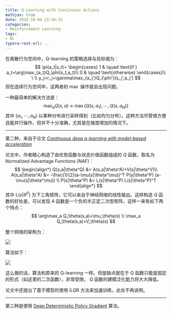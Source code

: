 ```yaml
---
title: Q-Learning with Continuous Actions
mathjax: true
date: 2018-10-04 22:34:23
categories:
- Reinforcement Learning
tags:
- RL
typora-root-url: ..
---
```


在离散行为空间中，Q-learning 的策略选择与目标值为：
$$
\pi(a_t|s_t)=
\begin{cases}
1	& \quad \text{if } a_t=\arg\max_{a_t}Q_\phi(s_t,a_t)\\
0	& \quad \text{otherwise}
\end{cases}\\ \ \\
y_j=r_j+\gamma\max_{a_j'}Q_{\phi'}(s_j',a_j')
$$
但在连续行为空间中，这两者的 $\max$ 操作就会出现问题。

<!--more-->

一种最简单的解决方法是：
$$
\max_aQ(s,a) \approx \max\{Q(s,a_1),\cdots,Q(s,a_N)\}
$$
其中 $(a_1,\cdots,a_N)$ 以某种分布进行采样得到（比如均匀分布）。这种方法尽管很方便且能并行操作，但并不十分准确，尤其是在维度增加的情况下。

---

第二种，来自于论文 *[Continuous deep q-learning with model-based acceleration](http://www.jmlr.org/proceedings/papers/v48/gu16.pdf)*

论文中，作者精心构造了由优势函数与状态价值函数组成的 $Q$ 函数，取名为 Normalized Advantage Functions (NAF)：
$$
\begin{align*}
Q(s,a|\theta^Q) &= A(s,a|\theta^A)+V(s|\theta^V)\\
A(s,a|\theta^A) &= -\frac{1}{2}(a-\mu(s|\theta^\mu))^T P(s|\theta^P) (a-\mu(s|\theta^\mu)) \\
P(s|\theta^P) &= L(s|\theta^P) L(s|\theta^P)^T
\end{align*}
$$
其中 $L(s|\theta^P)$ 为下三角矩阵，它可以来自于神经网络的线性输出。这样构造 $Q$ 函数的好处是，可以发现 $A$ 函数是一个负的半正定二次型矩阵，这样一来有如下两个特点：
$$
\arg\max_a Q_\theta(s,a)=\mu_\theta(s) \\
\max_a Q_\theta(s,a)=V_\theta(s)
$$

整个网络的架构为：

![](/images/2018-10-04-Q-Learning-with-Continuous-Actions/i8ZyRA.png)

算法如下：

![](/images/2018-10-04-Q-Learning-with-Continuous-Actions/i8ZsGd.png)

这么做的话，算法和原来的 Q-learning 一样。但是缺点就在于 $Q$ 函数只能是固定的形式（如这里的二次函数），非常受限， $Q$ 函数的建模泛化能力将大大降低。

论文中还提出了基于模型的使用 iLQR 方法来加速训练，此处不再说明。

---

第三种是使用 [Deep Deterministic Policy Gradient](https://bluefisher.github.io/2018/05/16/Deep-Deterministic-Policy-Gradient/) 算法。